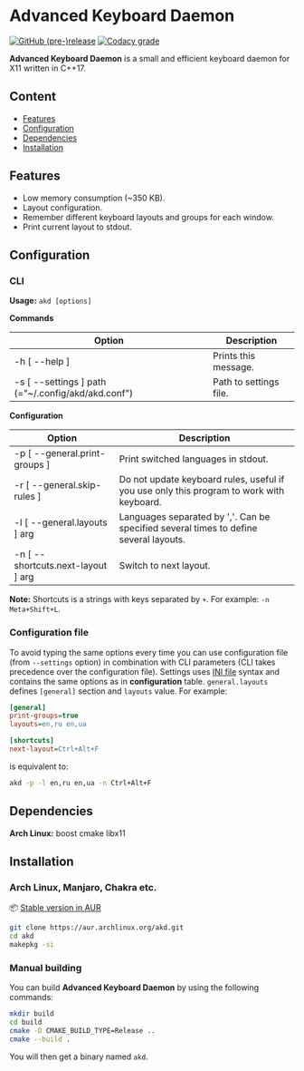 # Advanced Keyboard Daemon

[![GitHub (pre-)release](https://img.shields.io/github/release/Shatur95/akd/all.svg)](https://github.com/Shatur95/akd/releases)
[![Codacy grade](https://img.shields.io/codacy/grade/6a80ccb47c11497c8e89efa52d5714b7.svg)](https://app.codacy.com/project/Shatur95/akd/dashboard)

**Advanced Keyboard Daemon** is a small and efficient keyboard daemon for X11 written in C++17.

## Content

- [Features](#features)
- [Configuration](#configuration)
- [Dependencies](#dependencies)
- [Installation](#installation)

## Features

- Low memory consumption (~350 KB).
- Layout configuration.
- Remember different keyboard layouts and groups for each window.
- Print current layout to stdout.

## Configuration

### CLI

**Usage:** `akd [options]`

**Commands**

| Option                                             | Description            |
| -------------------------------------------------- | ---------------------- |
| -h [ --help ]                                      | Prints this message.   |
| -s [ --settings ] path (="~/.config/akd/akd.conf") | Path to settings file. |

**Configuration**

| Option                             | Description                                                                              |
| ---------------------------------- | ---------------------------------------------------------------------------------------- |
| -p [ --general.print-groups ]      | Print switched languages in stdout.                                                      |
| -r [ --general.skip-rules ]        | Do not update keyboard rules, useful if you use only this program to work with keyboard. |
| -l [ --general.layouts ] arg       | Languages separated by ','. Can be specified several times to define several layouts.    |
| -n [ --shortcuts.next-layout ] arg | Switch to next layout.                                                                   |

**Note:** Shortcuts is a strings with keys separated by `+`. For example: `-n Meta+Shift+L`.

### Configuration file

To avoid typing the same options every time you can use configuration file (from `--settings` option) in combination with CLI parameters (CLI takes precedence over the configuration file). Settings uses [INI file](https://en.wikipedia.org/wiki/INI_file) syntax and contains the same options as in **configuration** table. `general.layouts` defines `[general]` section and `layouts` value. For example:

```ini
[general]
print-groups=true
layouts=en,ru en,ua

[shortcuts]
next-layout=Ctrl+Alt+F
```

is equivalent to:

```bash
akd -p -l en,ru en,ua -n Ctrl+Alt+F
```

## Dependencies

**Arch Linux:** boost cmake libx11

## Installation

### Arch Linux, Manjaro, Chakra etc.

:package: [Stable version in AUR](https://aur.archlinux.org/packages/akd)

```bash
git clone https://aur.archlinux.org/akd.git
cd akd
makepkg -si
```

### Manual building

You can build **Advanced Keyboard Daemon** by using the following commands:

```bash
mkdir build
cd build
cmake -D CMAKE_BUILD_TYPE=Release ..
cmake --build .
```

You will then get a binary named `akd`.
